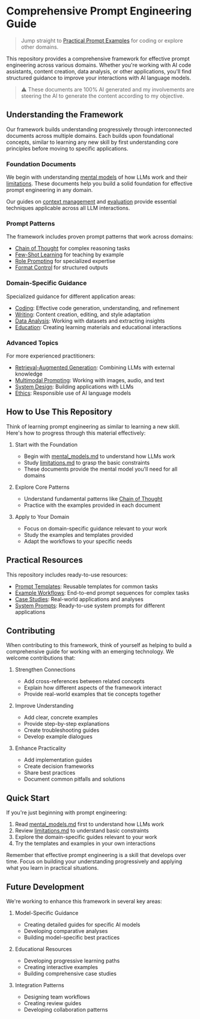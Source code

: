 # Comprehensive Prompt Engineering Guide

> Jump straight to [Practical Prompt Examples](examples/prompts/coding/code_prompts.md) for coding or explore other domains.

This repository provides a comprehensive framework for effective prompt engineering across various domains. Whether you're working with AI code assistants, content creation, data analysis, or other applications, you'll find structured guidance to improve your interactions with AI language models.

> ⚠️ These documents are 100% AI generated and my involvements are steering the AI to generate the content according to my objective.

## Understanding the Framework

Our framework builds understanding progressively through interconnected documents across multiple domains. Each builds upon foundational concepts, similar to learning any new skill by first understanding core principles before moving to specific applications.

### Foundation Documents

We begin with understanding [mental models](docs/fundamentals/mental_models.md) of how LLMs work and their [limitations](docs/fundamentals/limitations.md). These documents help you build a solid foundation for effective prompt engineering in any domain.

Our guides on [context management](docs/fundamentals/context_management.md) and [evaluation](docs/fundamentals/evaluation.md) provide essential techniques applicable across all LLM interactions.

### Prompt Patterns

The framework includes proven prompt patterns that work across domains:

- [Chain of Thought](docs/prompt_patterns/chain_of_thought.md) for complex reasoning tasks
- [Few-Shot Learning](docs/prompt_patterns/few_shot.md) for teaching by example
- [Role Prompting](docs/prompt_patterns/role_prompting.md) for specialized expertise
- [Format Control](docs/prompt_patterns/format_control.md) for structured outputs

### Domain-Specific Guidance

Specialized guidance for different application areas:

- [Coding](docs/domains/coding/methodology.md): Effective code generation, understanding, and refinement
- [Writing](docs/domains/writing/content_creation.md): Content creation, editing, and style adaptation
- [Data Analysis](docs/domains/data_analysis/data_exploration.md): Working with datasets and extracting insights
- [Education](docs/domains/education): Creating learning materials and educational interactions

### Advanced Topics

For more experienced practitioners:

- [Retrieval-Augmented Generation](docs/advanced/rag.md): Combining LLMs with external knowledge
- [Multimodal Prompting](docs/advanced/multimodal.md): Working with images, audio, and text
- [System Design](docs/advanced/system_design.md): Building applications with LLMs
- [Ethics](docs/advanced/ethics.md): Responsible use of AI language models

## How to Use This Repository

Think of learning prompt engineering as similar to learning a new skill. Here's how to progress through this material effectively:

1. Start with the Foundation
   - Begin with [mental_models.md](docs/fundamentals/mental_models.md) to understand how LLMs work
   - Study [limitations.md](docs/fundamentals/limitations.md) to grasp the basic constraints
   - These documents provide the mental model you'll need for all domains

2. Explore Core Patterns
   - Understand fundamental patterns like [Chain of Thought](docs/prompt_patterns/chain_of_thought.md)
   - Practice with the examples provided in each document
   
3. Apply to Your Domain
   - Focus on domain-specific guidance relevant to your work
   - Study the examples and templates provided
   - Adapt the workflows to your specific needs

## Practical Resources

This repository includes ready-to-use resources:

- [Prompt Templates](templates/): Reusable templates for common tasks
- [Example Workflows](examples/workflows/): End-to-end prompt sequences for complex tasks
- [Case Studies](examples/case_studies/): Real-world applications and analyses
- [System Prompts](src/system_prompts/): Ready-to-use system prompts for different applications

## Contributing

When contributing to this framework, think of yourself as helping to build a comprehensive guide for working with an emerging technology. We welcome contributions that:

1. Strengthen Connections
   - Add cross-references between related concepts
   - Explain how different aspects of the framework interact
   - Provide real-world examples that tie concepts together

2. Improve Understanding
   - Add clear, concrete examples
   - Provide step-by-step explanations
   - Create troubleshooting guides
   - Develop example dialogues

3. Enhance Practicality
   - Add implementation guides
   - Create decision frameworks
   - Share best practices
   - Document common pitfalls and solutions

## Quick Start

If you're just beginning with prompt engineering:

1. Read [mental_models.md](docs/fundamentals/mental_models.md) first to understand how LLMs work
2. Review [limitations.md](docs/fundamentals/limitations.md) to understand basic constraints
3. Explore the domain-specific guides relevant to your work
4. Try the templates and examples in your own interactions

Remember that effective prompt engineering is a skill that develops over time. Focus on building your understanding progressively and applying what you learn in practical situations.

## Future Development

We're working to enhance this framework in several key areas:

1. Model-Specific Guidance
   - Creating detailed guides for specific AI models
   - Developing comparative analyses
   - Building model-specific best practices

2. Educational Resources
   - Developing progressive learning paths
   - Creating interactive examples
   - Building comprehensive case studies

3. Integration Patterns
   - Designing team workflows
   - Creating review guides
   - Developing collaboration patterns
